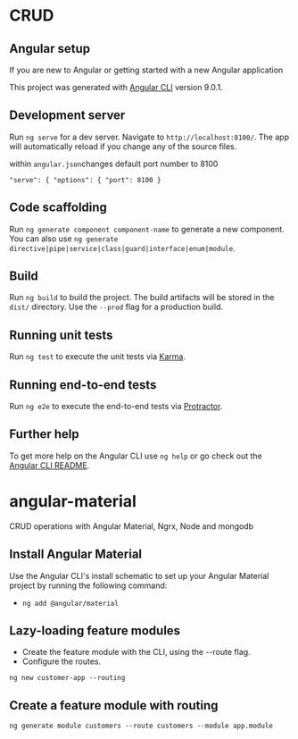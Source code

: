 # CRUD

## Angular setup
If you are new to Angular or getting started with a new Angular application


This project was generated with [Angular CLI](https://github.com/angular/angular-cli) version 9.0.1.

## Development server

Run `ng serve` for a dev server. Navigate to `http://localhost:8100/`. The app will automatically reload if you change any of the source files.

within `angular.json`changes default port number to 8100

`"serve": {
  "options": {
    "port": 8100
  }`

## Code scaffolding

Run `ng generate component component-name` to generate a new component. You can also use `ng generate directive|pipe|service|class|guard|interface|enum|module`.

## Build

Run `ng build` to build the project. The build artifacts will be stored in the `dist/` directory. Use the `--prod` flag for a production build.

## Running unit tests

Run `ng test` to execute the unit tests via [Karma](https://karma-runner.github.io).

## Running end-to-end tests

Run `ng e2e` to execute the end-to-end tests via [Protractor](http://www.protractortest.org/).

## Further help

To get more help on the Angular CLI use `ng help` or go check out the [Angular CLI README](https://github.com/angular/angular-cli/blob/master/README.md).

# angular-material
CRUD operations with Angular Material, Ngrx, Node and mongodb


## Install Angular Material
Use the Angular CLI's install schematic to set up your Angular Material project by running the following command:

- `ng add @angular/material`

## Lazy-loading feature modules

- Create the feature module with the CLI, using the --route flag.
- Configure the routes.

`ng new customer-app --routing`

## Create a feature module with routing

`ng generate module customers --route customers --module app.module`

